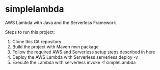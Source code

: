 # simplelambda
AWS Lambda with Java and the Serverless Framework 

Steps to run this project:

1. Clone this Git repository
2. Build the project with Maven mvn package
3. Follow the required AWS and Serverless setup steps described in here
4. Deploy the AWS Lambda with Serverless serverless deploy -v
5. Execute the Lambda with serverless invoke -f simpleLambda 
